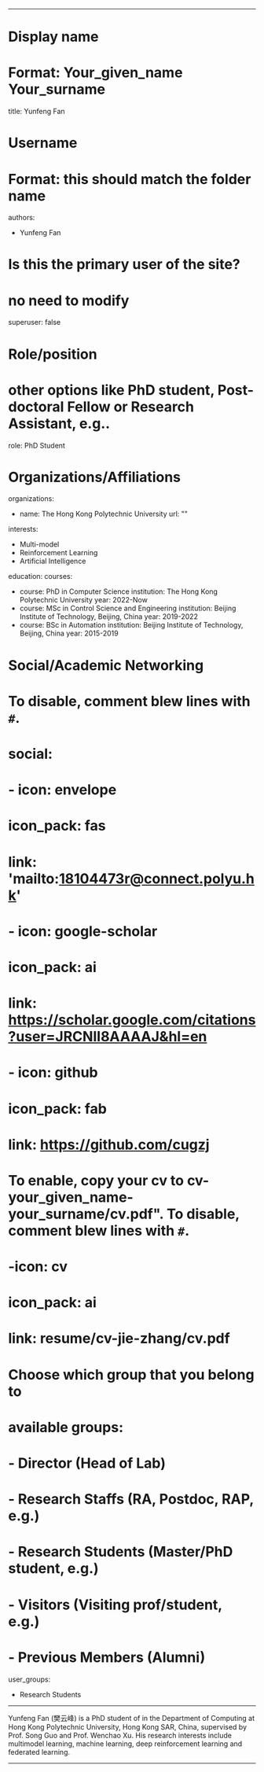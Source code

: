 
---
# Display name
# Format: Your_given_name Your_surname 
title: Yunfeng Fan

# Username
# Format: this should match the folder name
authors:
- Yunfeng Fan

# Is this the primary user of the site?
# no need to modify 
superuser: false

# Role/position
# other options like PhD student, Post-doctoral Fellow or Research Assistant, e.g..
role: PhD Student

# Organizations/Affiliations
organizations:
- name: The Hong Kong Polytechnic University
  url: ""

interests:
- Multi-model
- Reinforcement Learning
- Artificial Intelligence

education:
  courses:
  - course: PhD in Computer Science
    institution: The Hong Kong Polytechnic University
    year: 2022-Now
  - course: MSc in Control Science and Engineering
    institution: Beijing Institute of Technology, Beijing, China
    year: 2019-2022
  - course: BSc in Automation
    institution: Beijing Institute of Technology, Beijing, China
    year: 2015-2019

# Social/Academic Networking
# To disable, comment blew lines with `#`.
# social:
# - icon: envelope 
#   icon_pack: fas
#   link: 'mailto:18104473r@connect.polyu.hk'
# - icon: google-scholar
#   icon_pack: ai
#   link: https://scholar.google.com/citations?user=JRCNlI8AAAAJ&hl=en
# - icon: github
#   icon_pack: fab
#   link: https://github.com/cugzj

# To enable, copy your cv to cv-your_given_name-your_surname/cv.pdf". To disable, comment blew lines with `#`.
# -icon: cv
# icon_pack: ai
# link: resume/cv-jie-zhang/cv.pdf

# Choose which group that you belong to
#  available groups:
#  - Director (Head of Lab)
#  - Research Staffs (RA, Postdoc, RAP, e.g.)
#  - Research Students (Master/PhD student, e.g.)
#  - Visitors (Visiting prof/student, e.g.)
#  - Previous Members (Alumni)
user_groups:
- Research Students
---

Yunfeng Fan (樊云峰) is a PhD student of in the Department of Computing at Hong Kong Polytechnic University, Hong Kong SAR, China, supervised by Prof. Song Guo and Prof. Wenchao Xu. His research interests include multimodel learning, machine learning, deep reinforcement learning and federated learning.

---


